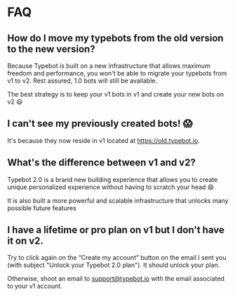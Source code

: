 # FAQ

## How do I move my typebots from the old version to the new version?

Because Typebot is built on a new infrastructure that allows maximum freedom and performance, you won't be able to migrate your typebots from v1 to v2.
Rest assured, 1.0 bots will still be available.

The best strategy is to keep your v1 bots in v1 and create your new bots on v2 😃

## I can't see my previously created bots! 😱

It's because they now reside in v1 located at https://old.typebot.io.

## What's the difference between v1 and v2?

Typebot 2.0 is a brand new building experience that allows you to create unique personalized experience without having to scratch your head 😄

It is also built a more powerful and scalable infrastructure that unlocks many possible future features

## I have a lifetime or pro plan on v1 but I don't have it on v2.

Try to click again on the “Create my account” button on the email I sent you (with subject "Unlock your Typebot 2.0 plan"). It should unlock your plan.

Otherwise, shoot an email to support@typebot.io with the email associated to your v1 account.
